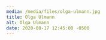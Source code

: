 ```yaml
---
media: /media/files/olga-ulmann.jpg
title: Olga Ulmann
alt: Olga Ulmann
date: 2020-08-17 12:45:00 -0500
---
```

